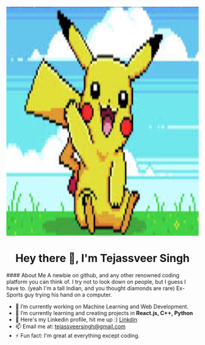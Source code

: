 <p align="center">
  <img width="800" height="600" src="https://github.com/Tejassveer08/Tejassveer08/blob/main/image_2024-12-08_090130418.png">
</p>
<h1 align="center">Hey there 👋, I'm Tejassveer Singh</h1>
#### About Me
A newbie on github, and any other renowned coding platform you can think of. 
I try not to look down on people, but I guess I have to. (yeah I'm a tall Indian, and you thought diamonds are rare) 
Ex-Sports guy trying his hand on a computer.

- 🔭 I’m currently working on Machine Learning and Web Development.
- 🌱 I’m currently learning and creating projects in **React.js, C++, Python**  
- 💬 Here's my Linkedin profile, hit me up :) [Linkdin](https://www.linkedin.com/in/tejassveer-singh-vasant-8a91ba239/) 
- 📫 Email me at: [tejassveersingh@gmail.com](mailto:tejassveersingh@gmail.com)
- ⚡ Fun fact: I'm great at everything except coding. 
